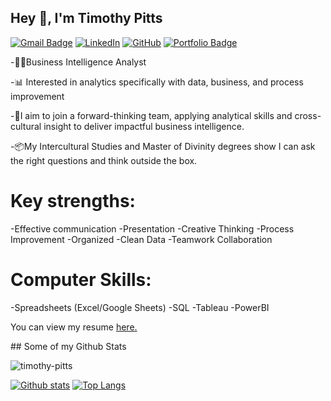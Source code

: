 ## Hey 👋, I'm Timothy Pitts
[![Gmail Badge](https://img.shields.io/badge/-timothy.pitts1@gmail.com-c14438?style=flat&logo=Gmail&logoColor=white&link=mailto:timothy.pitts1@gmail.com)](mailto:timothy.pitts1@gmail.com) [![LinkedIn](https://img.shields.io/badge/LinkedIn-0077B5?style=flat&logo=linkedin&logoColor=white)](https://www.linkedin.com/in/timothy-pitts/) [![GitHub](https://img.shields.io/badge/GitHub-333333?style=flat&logo=github&logoColor=white)](https://github.com/timothy-pitts/) [![Portfolio Badge](https://img.shields.io/badge/portfolio-web-blue?style=flat&link=https://github.com/timothy-pitts/timothy-pitts/)](https://github.com/timothy-pitts/timothy-pitts/) 

<p align='left'>

-👨‍💼Business Intelligence Analyst

-📊 Interested in analytics specifically with data, business, and process improvement

-🤝I aim to join a forward-thinking team, applying analytical skills and cross-cultural insight to deliver impactful business intelligence.

-📦My Intercultural Studies and Master of Divinity degrees show I can ask the right questions and think outside the box.

# Key strengths:

-Effective communication
-Presentation
-Creative Thinking
-Process Improvement
-Organized
-Clean Data
-Teamwork Collaboration

# Computer Skills:

-Spreadsheets (Excel/Google Sheets)
-SQL
-Tableau
-PowerBI

</p><p align='left'> You can view my resume <a href='https://docs.google.com/document/d/1yNTUHECCvsJ4tZLDYCZQXFsnY1RjeyEA9Q-CI5Qr6FM/edit?tab=t.0 ' target=_blank><u>here</u>.</a></p>
## Some of my Github Stats
<p align=left> <img src=https://komarev.com/ghpvc/?username=timothy-pitts alt=timothy-pitts /> </p>

[![Github stats](https://github-readme-stats.vercel.app/api?username=timothy-pitts&show_icons=true&include_all_commits=true)](https://github.com/timothy-pitts/github-readme-stats)
[![Top Langs](https://github-readme-stats.vercel.app/api/top-langs/?username=timothy-pitts&layout=compact)](https://github.com/timothy-pitts/github-readme-stats)
